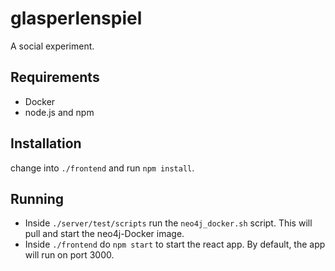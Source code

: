 # glasperlenspiel

A social experiment. 


## Requirements

- Docker
- node.js and npm

## Installation

change into ```./frontend``` and run ```npm install```.

## Running

- Inside ```./server/test/scripts``` run the ```neo4j_docker.sh``` script. This will pull and start the neo4j-Docker image.
- Inside ```./frontend``` do ```npm start``` to start the react app. By default, the app will run on port 3000.


